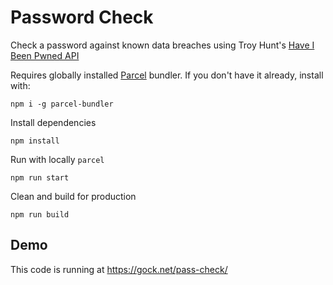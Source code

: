 # Password Check

Check a password against known data breaches using Troy Hunt's [Have I Been Pwned API](https://haveibeenpwned.com/API/v3#PwnedPasswords)

Requires globally installed [Parcel](https://github.com/parcel-bundler/parcel) bundler. If you don't have it already, install with:

    npm i -g parcel-bundler

Install dependencies

    npm install

Run with locally `parcel`

    npm run start

Clean and build for production

    npm run build

## Demo

This code is running at <https://gock.net/pass-check/>
